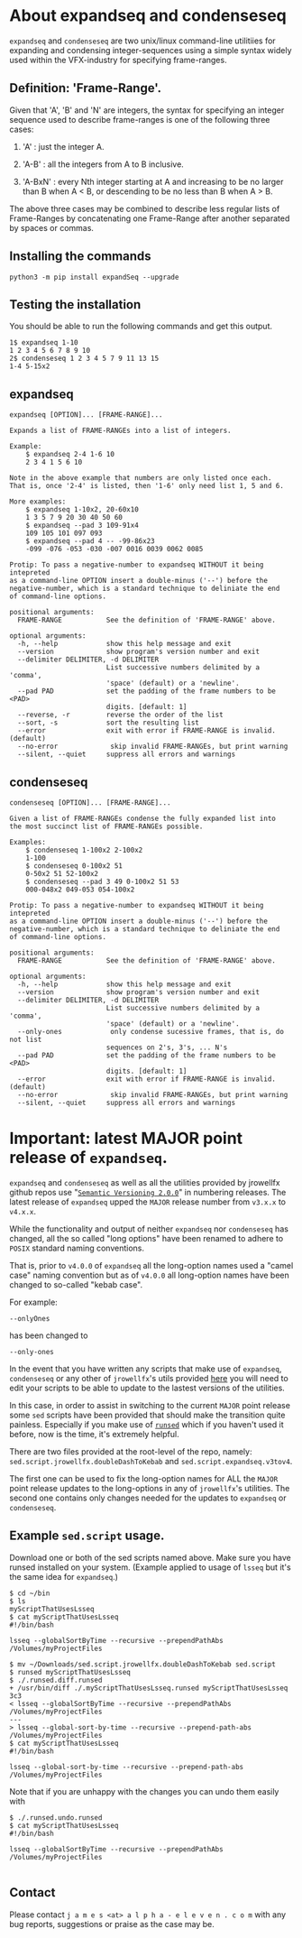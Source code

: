 # About expandseq and condenseseq

`expandseq` and `condenseseq` are two unix/linux command-line utilitiies 
for expanding and condensing
integer-sequences using a simple syntax widely used within
the VFX-industry for specifying frame-ranges.

## Definition: 'Frame-Range'.

Given that 'A', 'B' and 'N' are integers, the syntax
for specifying an integer sequence used to describe
frame-ranges is one of the following three cases:

1. 'A' : just the integer A.

2. 'A-B' : all the integers from A to B inclusive.

3. 'A-BxN' : every Nth integer starting at A and increasing
to be no larger than B when A < B, or descending
to be no less than B when A > B.

The above three cases may be combined to describe
less regular lists of Frame-Ranges by concatenating one
Frame-Range after another separated by spaces or commas.

## Installing the commands

```
python3 -m pip install expandSeq --upgrade
```

## Testing the installation

You should be able to run the following commands and get this output.

```
1$ expandseq 1-10
1 2 3 4 5 6 7 8 9 10
2$ condenseseq 1 2 3 4 5 7 9 11 13 15
1-4 5-15x2
```

## expandseq

```
expandseq [OPTION]... [FRAME-RANGE]...

Expands a list of FRAME-RANGEs into a list of integers.

Example:
    $ expandseq 2-4 1-6 10
    2 3 4 1 5 6 10

Note in the above example that numbers are only listed once each.
That is, once '2-4' is listed, then '1-6' only need list 1, 5 and 6.

More examples:
    $ expandseq 1-10x2, 20-60x10
    1 3 5 7 9 20 30 40 50 60
    $ expandseq --pad 3 109-91x4
    109 105 101 097 093
    $ expandseq --pad 4 -- -99-86x23
    -099 -076 -053 -030 -007 0016 0039 0062 0085

Protip: To pass a negative-number to expandseq WITHOUT it being intepreted
as a command-line OPTION insert a double-minus ('--') before the
negative-number, which is a standard technique to deliniate the end
of command-line options.

positional arguments:
  FRAME-RANGE           See the definition of 'FRAME-RANGE' above.

optional arguments:
  -h, --help            show this help message and exit
  --version             show program's version number and exit
  --delimiter DELIMITER, -d DELIMITER
                        List successive numbers delimited by a 'comma',
                        'space' (default) or a 'newline'.
  --pad PAD             set the padding of the frame numbers to be <PAD>
                        digits. [default: 1]
  --reverse, -r         reverse the order of the list
  --sort, -s            sort the resulting list
  --error               exit with error if FRAME-RANGE is invalid. (default)
  --no-error             skip invalid FRAME-RANGEs, but print warning
  --silent, --quiet     suppress all errors and warnings
```

## condenseseq

```
condenseseq [OPTION]... [FRAME-RANGE]...

Given a list of FRAME-RANGEs condense the fully expanded list into
the most succinct list of FRAME-RANGEs possible.

Examples:
    $ condenseseq 1-100x2 2-100x2
    1-100
    $ condenseseq 0-100x2 51
    0-50x2 51 52-100x2
    $ condenseseq --pad 3 49 0-100x2 51 53
    000-048x2 049-053 054-100x2

Protip: To pass a negative-number to expandseq WITHOUT it being intepreted
as a command-line OPTION insert a double-minus ('--') before the
negative-number, which is a standard technique to deliniate the end
of command-line options.

positional arguments:
  FRAME-RANGE           See the definition of 'FRAME-RANGE' above.

optional arguments:
  -h, --help            show this help message and exit
  --version             show program's version number and exit
  --delimiter DELIMITER, -d DELIMITER
                        List successive numbers delimited by a 'comma',
                        'space' (default) or a 'newline'.
  --only-ones            only condense sucessive frames, that is, do not list
                        sequences on 2's, 3's, ... N's
  --pad PAD             set the padding of the frame numbers to be <PAD>
                        digits. [default: 1]
  --error               exit with error if FRAME-RANGE is invalid. (default)
  --no-error             skip invalid FRAME-RANGEs, but print warning
  --silent, --quiet     suppress all errors and warnings

```

# Important: latest MAJOR point release of `expandseq`.

`expandseq` and `condenseseq` as well as all
the utilities provided by jrowellfx github repos
use "[`Semantic Versioning 2.0.0`](https://semver.org/)" in numbering releases.
The latest release of `expandseq` upped the `MAJOR` release number
from `v3.x.x` to `v4.x.x`.

While the functionality and output of neither `expandseq` nor
`condenseseq` has changed, all the so called
"long options" have been renamed to adhere to `POSIX` standard naming
conventions.

That is, prior to `v4.0.0` of `expandseq` all the long-option names used a "camel case"
naming convention but as of `v4.0.0` all long-option names have been
changed to so-called "kebab case".

For example:

```
--onlyOnes

```

has been changed to

```
--only-ones
```

In the event that you have written any scripts that make use of `expandseq`,
`condenseseq` or
any other of `jrowellfx`'s utils provided [here](https://github.com/jrowellfx) 
you will need to edit your scripts to be able to update to the lastest versions
of the utilities.

In this case, in order to assist in switching to the
current `MAJOR` point release some `sed` scripts have been provided that should make
the transition quite painless. Especially if you make use
of [`runsed`](https://github.com/jrowellfx/runsed) which if you haven't used it before,
now is the time, it's extremely helpful.

There are two files provided at the root-level of the repo, namely:
`sed.script.jrowellfx.doubleDashToKebab` and `sed.script.expandseq.v3tov4`.

The first one can be used to fix the long-option names for ALL the 
`MAJOR` point release updates to the long-options in any of `jrowellfx`'s utilities.
The second one contains only changes needed for the updates to `expandseq`
or `condenseseq`.

## Example `sed.script` usage.

Download one or both of the sed scripts named above. Make sure you have runsed installed
on your system. (Example applied to usage of `lsseq` but it's
the same idea for `expandseq`.)

```
$ cd ~/bin
$ ls
myScriptThatUsesLsseq
$ cat myScriptThatUsesLsseq
#!/bin/bash

lsseq --globalSortByTime --recursive --prependPathAbs /Volumes/myProjectFiles

$ mv ~/Downloads/sed.script.jrowellfx.doubleDashToKebab sed.script
$ runsed myScriptThatUsesLsseq
$ ./.runsed.diff.runsed
+ /usr/bin/diff ./.myScriptThatUsesLsseq.runsed myScriptThatUsesLsseq
3c3
< lsseq --globalSortByTime --recursive --prependPathAbs /Volumes/myProjectFiles
---
> lsseq --global-sort-by-time --recursive --prepend-path-abs /Volumes/myProjectFiles
$ cat myScriptThatUsesLsseq
#!/bin/bash

lsseq --global-sort-by-time --recursive --prepend-path-abs /Volumes/myProjectFiles
```

Note that if you are unhappy with the changes you can undo them easily with

```
$ ./.runsed.undo.runsed
$ cat myScriptThatUsesLsseq
#!/bin/bash

lsseq --globalSortByTime --recursive --prependPathAbs /Volumes/myProjectFiles


```

## Contact

Please contact `j a m e s <at> a l p h a - e l e v e n . c o m` with any bug
reports, suggestions or praise as the case may be.

